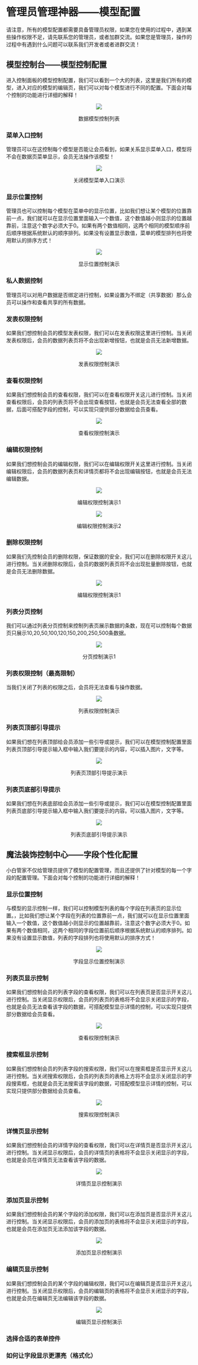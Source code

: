 # 管理员管理神器——模型配置

请注意，所有的模型配置都需要具备管理员权限，如果您在使用的过程中，遇到某些操作权限不足，请先联系您的管理员，或者加群交流。如果您是管理员，操作的过程中有遇到什么问题可以联系我们开发者或者进群交流！


## 模型控制台——模型控制配置

进入控制面板的模型控制配置，我们可以看到一个大的列表，这里是我们所有的模型，进入对应的模型的编辑页，我们可以对每个模型进行不同的配置。下面会对每个控制的功能进行详细的解释！

<div align="center">
<img src="http://cdn7.okayapi.com/89E670FD80BA98E7F7D7E81688123F32_20190524135654_c80eac3d64f9248e380e03594417b317.png">
<p align="center">数据模型控制列表</p>
</div>

### 菜单入口控制
  管理员可以在这控制每个模型是否能让会员看到，如果关系显示菜单入口，模型将不会在数据页菜单显示，会员无法操作该模型！

<div align="center">
<img src="http://cdn7.okayapi.com/89E670FD80BA98E7F7D7E81688123F32_20190524145453_f748e70331b8a1541f67a096fe7ddf1b.png">
<p align="center">关闭模型菜单入口演示</p>
</div>

### 显示位置控制
  管理员也可以控制每个模型在菜单中的显示位置，比如我们想让某个模型的位置靠前一点，我们就可以在显示位置里面输入一个数值，这个数值越小则显示的位置越靠前，注意这个数字必须大于0。如果有两个数值相同，这两个相同的模型顺序前后顺序根据系统默认的顺序排列。如果没有设置显示数值，菜单的模型排列也将使用默认的排序方式！
  
  
<div align="center">
<img src="http://cdn7.okayapi.com/89E670FD80BA98E7F7D7E81688123F32_20190524150556_296e8532d5854ca5d876042b479d3ec8.png">
<p align="center">显示位置控制演示</p>
</div>
  
### 私人数据控制
 管理员可以对用户数据是否绑定进行控制，如果设置为不绑定（共享数据）那么会员可以操作和查看共享的所有数据。
 


### 发表权限控制
 如果我们想控制会员的模型发表权限，我们可以在发表权限这里进行控制。当关闭发表权限后，会员的数据列表页将不会出现新增按钮，也就是会员无法新增数据。
 
<div align="center">
<img src="http://cdn7.okayapi.com/89E670FD80BA98E7F7D7E81688123F32_20190524151536_c85a126f20b657eaa8de481d44a6c9ed.png">
<p align="center">发表权限控制演示</p>
</div>
 
### 查看权限控制
如果我们想控制会员的查看权限，我们可以在查看权限开关这儿进行控制。当关闭查看权限后，会员的列表页将不会出现查看按钮，也就是会员无法查看全部的数据，后面可搭配字段的控制，可以实现只提供部分数据给会员查看。
 
<div align="center">
<img src="http://cdn7.okayapi.com/89E670FD80BA98E7F7D7E81688123F32_20190524173314_af8ee04219a765936f81381b8bcc9010.png">
<p align="center">查看权限控制演示</p>
</div>

### 编辑权限控制

如果我们想控制会员的编辑权限，我们可以在编辑权限开关这里进行控制。当关闭编辑权限后，会员的数据列表页和详情页都将不会出现编辑按钮，也就是会员无法编辑数据。

<div align="center">
<img src="http://cdn7.okayapi.com/89E670FD80BA98E7F7D7E81688123F32_20190524171236_d39626e8b9740b0095afb176935fc668.png">
<p align="center">编辑权限控制演示1</p>
</div>


  
<div align="center">
<img src="http://cdn7.okayapi.com/89E670FD80BA98E7F7D7E81688123F32_20190524171551_6c666d439ad017c476604d40b92f6bb6.png">
<p align="center">编辑权限控制演示2</p>
</div>
 
### 删除权限控制
如果我们先控制会员的删除权限，保证数据的安全，我们可以在删除权限开关这儿进行控制。当关闭删除权限后，会员的数据列表页将不会出现批量删除按钮，也就是会员无法删除数据。

<div align="center">
<img src="http://cdn7.okayapi.com/89E670FD80BA98E7F7D7E81688123F32_20190524172206_c8610d39924b44ee9903c78cbfe399dd.png">
<p align="center">编辑权限控制演示1</p>
</div>



### 列表分页控制
我们可以通过列表分页控制来控制列表页展示数据的条数，现在可以控制每个数据页只展示10,20,50,100,120,150,200,250,500条数据。

 
<div align="center">
<img src="http://cdn7.okayapi.com/89E670FD80BA98E7F7D7E81688123F32_20190524174549_6a84b14d0e03b20768344f91cda890aa.png">
<p align="center">分页控制演示1</p>
</div>


### 列表权限控制（最高限制）
当我们关闭了列表的权限之后，会员将无法查看与操作数据。

 
<div align="center">
<img src="http://cdn7.okayapi.com/89E670FD80BA98E7F7D7E81688123F32_20190524172524_1a52770d87e8730863b5a90668f7cc94.png">
<p align="center">列表权限控制演示</p>
</div>


### 列表页顶部引导提示
如果我们想在列表顶部给会员添加一些引导或提示，我们可以在模型控制配置里面列表页顶部引导提示输入框中输入我们要提示的内容，可以插入图片，文字等。
<div align="center">
<img src="http://cdn7.okayapi.com/89E670FD80BA98E7F7D7E81688123F32_20190524183228_2d65ad78da8bf103f025cbe311cc900e.png">
<p align="center">列表页顶部引导提示演示</p>
</div>

### 列表页底部引导提示
如果我们想在列表底部给会员添加一些引导或提示，我们可以在模型控制配置里面列表页底部引导提示输入框中输入我们要提示的内容。可以插入图片，文字等。
<div align="center">
<img src="http://cdn7.okayapi.com/89E670FD80BA98E7F7D7E81688123F32_20190524183240_b6c27b739c1064198e8c6643f4a1536e.png">
<p align="center">列表页底部引导提示演示</p>
</div>

## 魔法装饰控制中心——字段个性化配置

小白管家不仅给管理员提供了模型的配置管理，而且还提供了针对模型的每一个字段的配置管理。下面会对每个控制的功能进行详细的解释！

### 显示位置控制
与模型的显示控制一样，我们可以控制模型列表的每个字段在列表页的显示位置。，比如我们想让某个字段在列表的位置靠前一点，我们就可以在显示位置里面输入一个数值，这个数值越小则显示的位置越靠前，注意这个数字必须大于0。如果有两个数值相同，这两个相同的字段位置前后顺序根据系统默认的顺序排列。如果没有设置显示数值，列表的字段排列也将使用默认的排序方式！


<div align="center">
<img src="http://cdn7.okayapi.com/89E670FD80BA98E7F7D7E81688123F32_20190524193451_7b1697b0a511692134da96ac53f677cf.png">
<p align="center">字段显示位置控制演示</p>
</div>

### 列表页显示控制
如果我们想控制会员的列表字段的查看权限，我们可以在列表页是否显示开关这儿进行控制。当关闭显示权限后，会员的列表页的表格将不会显示关闭显示的字段，也就是会员无法查看该字段的数据，可搭配模型显示详情的控制，可以实现只提供部分数据给会员查看。

<div align="center">
<img src="http://cdn7.okayapi.com/89E670FD80BA98E7F7D7E81688123F32_20190524194125_b6eeaa4772d70bb9ca4c35c4700ebf77.png">
<p align="center">查看权限控制演示</p>
</div>

### 搜索框显示控制

如果我们想控制会员的列表字段的搜索权限，我们可以在搜索框是否显示开关这儿进行控制。当关闭搜索权限后，会员的列表页的表格上方将不会显示关闭显示的字段搜索框，也就是会员无法搜索该字段的数据，可搭配模型显示详情的控制，可以实现只提供部分数据给会员查看。

<div align="center">
<img src="http://cdn7.okayapi.com/89E670FD80BA98E7F7D7E81688123F32_20190524194651_076f99255ca6cccef1cf73ce86f5e068.png">
<p align="center">搜索权限控制演示</p>
</div>


### 详情页显示控制
如果我们想控制会员的详情字段的查看权限，我们可以在详情页是否显示开关这儿进行控制。当关闭显示权限后，会员的详情页的表格将不会显示关闭显示的字段，也就是会员在详情页无法查看该字段的数据。

<div align="center">
<img src="http://cdn7.okayapi.com/89E670FD80BA98E7F7D7E81688123F32_20190524195514_a528277f989cb36d7745af2904a40b23.png">
<p align="center">详情页显示控制演示</p>
</div>

### 添加页显示控制
如果我们想控制会员的某个字段的添加权限，我们可以在添加页是否显示开关这儿进行控制。当关闭显示权限后，会员的添加页的表格将不会显示关闭显示的字段，也就是会员在添加页无法添加该字段的数据。

<div align="center">
<img src="http://cdn7.okayapi.com/89E670FD80BA98E7F7D7E81688123F32_20190524200106_d45f49c1534cae14f73923d2c58bf7a5.png">
<p align="center">添加页显示控制演示</p>
</div>

### 编辑页显示控制
如果我们想控制会员的某个字段的编辑权限，我们可以在编辑页是否显示开关这儿进行控制。当关闭显示权限后，会员的编辑页的表格将不会显示关闭显示的字段，也就是会员在编辑页无法编辑该字段的数据。

<div align="center">
<img src="http://cdn7.okayapi.com/89E670FD80BA98E7F7D7E81688123F32_20190524195815_3699ff88df21cd0e2f44b8777a98167c.png">
<p align="center">编辑页显示控制演示</p>
</div>

### 选择合适的表单控件
### 如何让字段显示更漂亮（格式化）